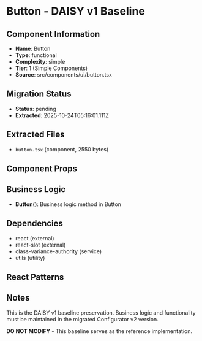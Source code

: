 # Button - DAISY v1 Baseline

## Component Information

- **Name**: Button
- **Type**: functional
- **Complexity**: simple
- **Tier**: 1 (Simple Components)
- **Source**: src/components/ui/button.tsx

## Migration Status

- **Status**: pending
- **Extracted**: 2025-10-24T05:16:01.111Z

## Extracted Files

- `button.tsx` (component, 2550 bytes)

## Component Props



## Business Logic

- **Button()**: Business logic method in Button

## Dependencies

- react (external)
- react-slot (external)
- class-variance-authority (service)
- utils (utility)

## React Patterns



## Notes

This is the DAISY v1 baseline preservation. Business logic and functionality
must be maintained in the migrated Configurator v2 version.

**DO NOT MODIFY** - This baseline serves as the reference implementation.
